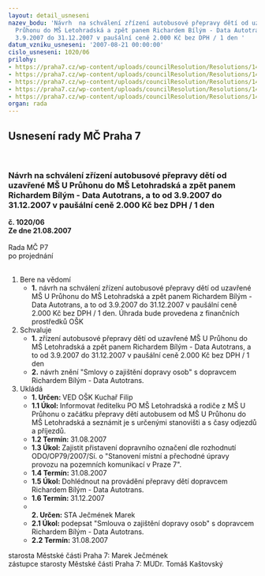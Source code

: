 ```yaml
---
layout: detail_usneseni
nazev_bodu: 'Návrh  na schválení zřízení autobusové přepravy dětí od uzavřené MŠ U
  Průhonu do MŠ Letohradská a zpět panem Richardem Bílým - Data Autotrans, a to od
  3.9.2007 do 31.12.2007 v paušální ceně 2.000 Kč bez DPH / 1 den '
datum_vzniku_usneseni: '2007-08-21 00:00:00'
cislo_usneseni: 1020/06
prilohy:
- https://praha7.cz/wp-content/uploads/councilResolution/Resolutions/14874/41-smlouva_o_p%c5%99eprav%c4%9b_d%c4%9bt%c3%ad_bus_-_m%c5%a1_u_pr%c5%afhonu-upraven%c3%a1.doc
- https://praha7.cz/wp-content/uploads/councilResolution/Resolutions/14874/41-j%c3%adzdn%c3%ad_%c5%99%c3%a1d_m%c5%a1_letohradsk%c3%a1.xls
- https://praha7.cz/wp-content/uploads/councilResolution/Resolutions/14874/41-seznam_kontaktn%c3%adch_osob.xls
- https://praha7.cz/wp-content/uploads/councilResolution/Resolutions/14874/41-vyhodnocen%c3%ad_popt%c3%a1vky_autobus.doc
- https://praha7.cz/wp-content/uploads/councilResolution/Resolutions/14874/41-rozhodnut%c3%ad_odo_%c3%bam%c4%8d_p7.pdf
organ: rada
---
```

<div id="ucUsn_pList" class="usn">
	<span><h2>Usnesení rady MČ Praha 7 </h2>
<br></span><div class="standBody">
<span><h3>Návrh  na schválení zřízení autobusové přepravy dětí od uzavřené MŠ U Průhonu do MŠ Letohradská a zpět panem Richardem Bílým - Data Autotrans, a to od 3.9.2007 do 31.12.2007 v paušální ceně 2.000 Kč bez DPH / 1 den </h3></span><div class="center">
		<strong>č. 1020/06</strong><br>
	</div>
<div class="center">
		<strong>Ze dne 21.08.2007</strong><br><br>
	</div>Rada MČ P7<br> po projednání<br><br><ol>
<li>Bere na vědomí<ul><li>
<strong>1.</strong> návrh na schválení zřízení autobusové přepravy dětí od uzavřené MŠ U Průhonu do MŠ Letohradská a zpět panem Richardem Bílým - Data Autotrans, a to od 3.9.2007 do 31.12.2007 v paušální ceně 2.000 Kč bez DPH / 1 den. Úhrada bude provedena z finančních prostředků OŠK  </li></ul>
</li>
<li>Schvaluje<ul>
<li>
<strong>1.</strong> zřízení autobusové přepravy dětí od uzavřené MŠ U Průhonu do MŠ Letohradská a zpět panem Richardem Bílým - Data Autotrans, a to od 3.9.2007 do 31.12.2007 v paušální ceně 2.000 Kč bez DPH / 1 den  </li>
<li>
<strong>2.</strong> návrh znění "Smlovy o zajištění dopravy osob" s dopravcem Richardem Bílým - Data Autotrans.</li>
</ul>
</li>
<li>Ukládá<ul>
<li>
<strong>1. Určen: </strong>VED OŠK Kuchař Filip</li>
<li>
<strong>1.1 Úkol: </strong>Informovat ředitelku PO MŠ Letohradská a rodiče z MŠ U Průhonu o začátku přepravy dětí autobusem od MŠ U Průhonu do MŠ Letohradská a seznámit je s určenými stanovišti a s časy odjezdů a příjezdů.</li>
<li>
<strong>1.2 Termín: </strong>31.08.2007</li>
<li>
<strong>1.3 Úkol: </strong>Zajistit přistavení dopravního označení dle rozhodnutí ODO/OP79/2007/Sí. o "Stanovení místní a přechodné úpravy provozu na pozemních komunikací v Praze 7".</li>
<li>
<strong>1.4 Termín: </strong>31.08.2007</li>
<li>
<strong>1.5 Úkol: </strong>Dohlédnout na provádění přepravy dětí dopravcem Richardem Bílým - Data Autotrans.</li>
<li>
<strong>1.6 Termín: </strong>31.12.2007</li>
<li>
<strong><br>2. Určen: </strong>STA Ječmének Marek</li>
<li>
<strong>2.1 Úkol: </strong>podepsat "Smlouva o zajištění dopravy osob" s dopravcem Richardem Bílým - Data Autotrans.</li>
<li>
<strong>2.2 Termín: </strong>31.08.2007</li>
</ul>
</li>
</ol>starosta Městské části Praha 7: Marek Ječmének<br>zástupce starosty Městské části Praha 7: MUDr. Tomáš Kaštovský 
</div>
</div>